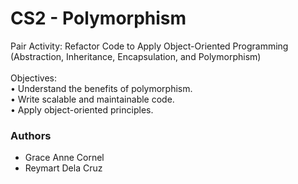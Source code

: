 # CS2 - Polymorphism
Pair Activity: Refactor Code to Apply Object-Oriented Programming (Abstraction, Inheritance, Encapsulation, and Polymorphism)
<br/><br/>Objectives:
<br/>• Understand the benefits of polymorphism.
<br/>• Write scalable and maintainable code.
<br/>• Apply object-oriented principles.
### Authors ####
- Grace Anne Cornel
- Reymart Dela Cruz


